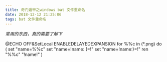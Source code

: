 ```yaml
---
title: 奇门遁甲之windows bat 文件重命名
date: 2018-12-12 21:25:06
tags: bat 文件重命名
---
```


*常用的东西，真的需要了解下*

@ECHO OFF&SetLocal ENABLEDELAYEDEXPANSION 
for %%c in (*.png) do (
   set "name=%%c"
   set "name=!name: (=!"
   set "name=!name:)=!"
   ren "%%c" "!name!" 
)
